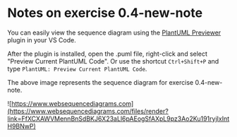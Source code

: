 # Notes on exercise 0.4-new-note

You can easily view the sequence diagram using the [PlantUML Previewer](https://marketplace.visualstudio.com/items?itemName=Mebrahtom.plantumlpreviewer) plugin in your VS Code.

After the plugin is installed, open the .puml file, right-click and select "Preview Current PlantUML Code". Or use the shortcut `Ctrl+Shift+P` and type `PlantUML: Preview Current PlantUML Code`.

The above image represents the sequence diagram for exercise 0.4-new-note.

![https://www.websequencediagrams.com](https://www.websequencediagrams.com/files/render?link=FfXCXAWVMennBnSdBKJ6X23aLl6pAEogSfAXpL9pz3Ao2Ku191ryjIxIntH9BNwP)
